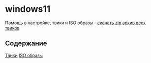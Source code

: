 # windows11
Помощь в настройке, твики и ISO образы - [скачать zip архив всех твиков](https://github.com/windows11help/windows11/archive/refs/heads/main.zip)
## Содержание
[Твики](https://github.com/windows11help/windows11/tree/main/%D0%A2%D0%B2%D0%B8%D0%BA%D0%B8)
[ISO образы](https://github.com/windows11help/windows11/blob/main/ISO.md)
